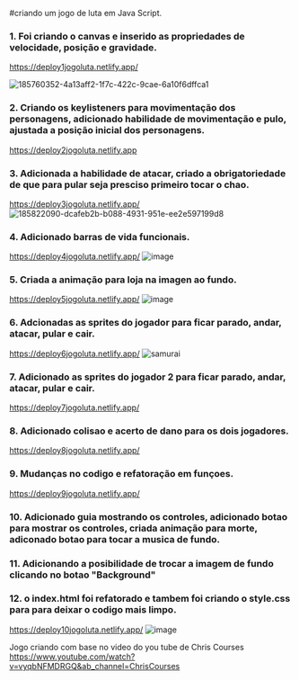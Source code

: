 #criando um jogo de luta em Java Script.

### 1. Foi criando o canvas e inserido as propriedades de velocidade, posição e gravidade.
https://deploy1jogoluta.netlify.app/

![185760352-4a13aff2-1f7c-422c-9cae-6a10f6dffca1](https://user-images.githubusercontent.com/88566095/187563661-ec921730-3481-46ae-8ae4-06996a6b1db8.png)

### 2. Criando os keylisteners para movimentação dos personagens, adicionado habilidade de movimentação e pulo, ajustada a posição inicial dos personagens.
https://deploy2jogoluta.netlify.app

### 3. Adicionada a habilidade de atacar, criado a obrigatoriedade de que para pular seja presciso primeiro tocar o chao.
https://deploy3jogoluta.netlify.app/
![185822090-dcafeb2b-b088-4931-951e-ee2e597199d8](https://user-images.githubusercontent.com/88566095/187563805-07181437-288a-4532-a7fd-1bf8093c51fd.png)


### 4. Adicionado barras de vida funcionais.
https://deploy4jogoluta.netlify.app/
![image](https://user-images.githubusercontent.com/88566095/186041512-7db4a0a8-7af4-4f02-ac87-b236b2da1fed.png)

### 5. Criada a animação para loja na imagen ao fundo.
https://deploy5jogoluta.netlify.app/
![image](https://user-images.githubusercontent.com/88566095/186070024-f2670b5b-304d-4bac-91f1-8eea21fa2d50.png)

### 6. Adcionadas as sprites do jogador para ficar parado, andar, atacar, pular e cair.
https://deploy6jogoluta.netlify.app/
![samurai](https://user-images.githubusercontent.com/88566095/186308553-7c1d8407-18a0-4250-9fc1-5faca89b6906.png)

### 7. Adicionado as sprites do jogador 2 para ficar parado, andar, atacar, pular e cair.
https://deploy7jogoluta.netlify.app/
### 8. Adicionado colisao e acerto de dano para os dois jogadores.
https://deploy8jogoluta.netlify.app/
### 9. Mudanças no codigo e refatoração em funçoes.
https://deploy9jogoluta.netlify.app/
### 10. Adicionado guia mostrando os controles, adicionado botao para mostrar os controles, criada animação para morte, adiconado botao para tocar a musica de fundo.

### 11. Adicionando a posibilidade de trocar a imagem de fundo clicando no botao "Background"

### 12. o index.html foi refatorado e tambem foi criando o style.css para para deixar o codigo mais limpo.
https://deploy10jogoluta.netlify.app/
![image](https://user-images.githubusercontent.com/88566095/187101531-55b13aa8-4bc1-4a21-b137-b85b170730e7.png)







Jogo criando com base no video do you tube de Chris Courses
https://www.youtube.com/watch?v=vyqbNFMDRGQ&ab_channel=ChrisCourses
